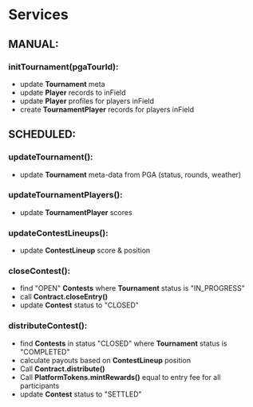 # Services

## MANUAL:

### initTournament(pgaTourId):

- update **Tournament** meta
- update **Player** records to inField
- update **Player** profiles for players inField
- create **TournamentPlayer** records for players inField

## SCHEDULED:

### updateTournament():

- update **Tournament** meta-data from PGA (status, rounds, weather)

### updateTournamentPlayers():

- update **TournamentPlayer** scores

### updateContestLineups():

- update **ContestLineup** score & position

### closeContest():

- find "OPEN" **Contests** where **Tournament** status is "IN_PROGRESS"
- call **Contract.closeEntry()**
- update **Contest** status to "CLOSED"

### distributeContest():

- find **Contests** in status "CLOSED" where **Tournament** status is "COMPLETED"
- calculate payouts based on **ContestLineup** position
- Call **Contract.distribute()**
- Call **PlatformTokens.mintRewards()** equal to entry fee for all participants
- update **Contest** status to "SETTLED"
